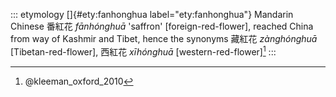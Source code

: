 ::: etymology
[]{#ety:fanhonghua label="ety:fanhonghua"} Mandarin Chinese 番紅花
*fānhónghuā* 'saffron' \[foreign-red-flower\], reached China from way of
Kashmir and Tibet, hence the synonyms 藏紅花 *zànghónghuā*
\[Tibetan-red-flower\], 西紅花 *xīhónghuā* \[western-red-flower\][^1]
:::

[^1]: @kleeman_oxford_2010
